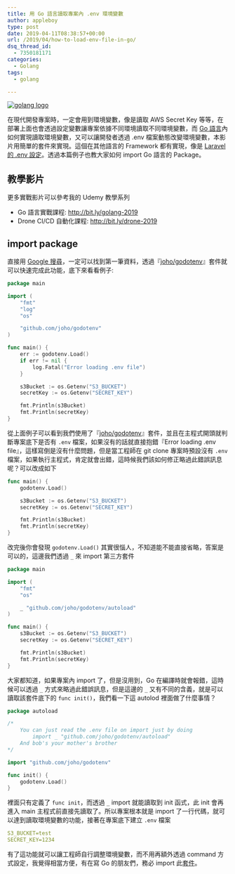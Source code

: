 ```yaml
---
title: 用 Go 語言讀取專案內 .env 環境變數
author: appleboy
type: post
date: 2019-04-11T08:38:57+00:00
url: /2019/04/how-to-load-env-file-in-go/
dsq_thread_id:
  - 7350181171
categories:
  - Golang
tags:
  - golang

---
```

[![golang logo][1]][1]

在現代開發專案時，一定會用到環境變數，像是讀取 AWS Secret Key 等等，在部署上面也會透過設定變數讓專案依據不同環境讀取不同環境變數，而 [Go 語言][2]內如何實現讀取環境變數，又可以讓開發者透過 .env 檔案動態改變環境變數，本影片用簡單的套件來實現。這個在其他語言的 Framework 都有實現，像是 [Laravel 的 .env 設定][3]。透過本篇例子也教大家如何 import Go 語言的 Package。

<!--more-->

## 教學影片

更多實戰影片可以參考我的 Udemy 教學系列

  * Go 語言實戰課程: <http://bit.ly/golang-2019>
  * Drone CI/CD 自動化課程: <http://bit.ly/drone-2019>

## import package

直接用 [Google 搜尋][4]，一定可以找到第一筆資料，透過『[joho/godotenv][5]』套件就可以快速完成此功能，底下來看看例子:

```go
package main

import (
    "fmt"
    "log"
    "os"

    "github.com/joho/godotenv"
)

func main() {
    err := godotenv.Load()
    if err != nil {
        log.Fatal("Error loading .env file")
    }

    s3Bucket := os.Getenv("S3_BUCKET")
    secretKey := os.Getenv("SECRET_KEY")

    fmt.Println(s3Bucket)
    fmt.Println(secretKey)
}

```

從上面例子可以看到我們使用了『[joho/godotenv][5]』套件，並且在主程式開頭就判斷專案底下是否有 `.env` 檔案，如果沒有的話就直接抱錯『Error loading .env file』，這樣寫倒是沒有什麼問題，但是當工程師在 git clone 專案時預設沒有 `.env` 檔案，如果執行主程式，肯定就會出錯，這時候我們該如何修正略過此錯誤訊息呢？可以改成如下

```go
func main() {
    godotenv.Load()

    s3Bucket := os.Getenv("S3_BUCKET")
    secretKey := os.Getenv("SECRET_KEY")

    fmt.Println(s3Bucket)
    fmt.Println(secretKey)
}
```

改完後你會發現 `godotenv.Load()` 其實很惱人，不知道能不能直接省略，答案是可以的，這邊我們透過 `_` 來 import 第三方套件

```go
package main

import (
    "fmt"
    "os"

    _ "github.com/joho/godotenv/autoload"
)

func main() {
    s3Bucket := os.Getenv("S3_BUCKET")
    secretKey := os.Getenv("SECRET_KEY")

    fmt.Println(s3Bucket)
    fmt.Println(secretKey)
}
```

大家都知道，如果專案內 import 了，但是沒用到，Go 在編譯時就會報錯，這時候可以透過 `_` 方式來略過此錯誤訊息，但是這邊的 `_` 又有不同的含義，就是可以讀取該套件底下的 `func init()`，我們看一下這 autolod 裡面做了什麼事情？

```go
package autoload

/*
    You can just read the .env file on import just by doing
        import _ "github.com/joho/godotenv/autoload"
    And bob's your mother's brother
*/

import "github.com/joho/godotenv"

func init() {
    godotenv.Load()
}
```

裡面只有定義了 `func init`，而透過 `_` import 就能讀取到 init 函式，此 init 會再進入 main 主程式前直接先讀取了。所以專案根本就是 import 了一行代碼，就可以達到讀取環境變數的功能，接著在專案底下建立 `.env` 檔案

```yaml
S3_BUCKET=test
SECRET_KEY=1234
```

有了這功能就可以讓工程師自行調整環境變數，而不用再額外透過 command 方式設定，我覺得相當方便，有在寫 Go 的朋友們，務必 import 此[套件][5]。

 [1]: https://lh3.googleusercontent.com/jsocHCR9A9yEfDVUTrU0m42_aHhTEVDGW5p5PsQSx7GSlkt3gLjohfXH3S7P7p982332ruU_e-EtW0LwmiuZjvN65VIcyME-zE35C6EM0IV1nqY6KoNw3dwW2djjid3F-T5YgnJothA=w1920-h1080 "golang logo"
 [2]: https://golang.org
 [3]: https://laravel.com/docs/5.8/configuration
 [4]: https://www.google.com/search?q=golnag+load+env&oq=golnag+load+env&aqs=chrome..69i57j0l4.3374j0j1&sourceid=chrome&ie=UTF-8
 [5]: https://github.com/joho/godotenv
